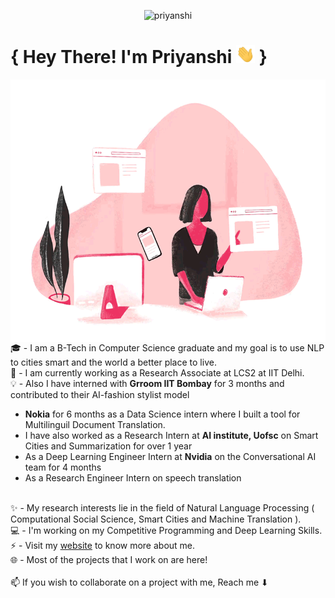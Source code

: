 <p align="center">  <img src="https://komarev.com/ghpvc/?username=your-github-priyanshiguptaaa&label=PROFILE+VIEWS" alt="priyanshi" />    
<br>
<!-- <p align="center">
<br/>
<a href="https://twitter.com/millennialxtech">
  <img alt="priyanshiguptaaa | Twitter" width="35px" src="https://image.flaticon.com/icons/svg/2111/2111703.svg" />
</a>
<a href="https://www.linkedin.com/in/priyanshi-gupta-9237b9188/">
  <img alt="priyanshiguptaaa's LinkdeIN" width="35px" src="https://image.flaticon.com/icons/svg/2111/2111465.svg" />
</a>

<a href="https://www.instagram.com/millennialintech/">
  <img alt="priyanshiguptaaa's Instagram" width="35px" src="https://image.flaticon.com/icons/svg/2111/2111421.svg" />
</a>
</p> -->

<h1> { Hey There! I'm Priyanshi  <img src="https://raw.githubusercontent.com/ABSphreak/ABSphreak/master/gifs/Hi.gif" width="30px"> }</h2>



<img  align='right' src="https://github.com/Priyanshiguptaaa/Priyanshiguptaaa/blob/main/computer.gif" width="530" height="420">
<br>

🎓 - I am a B-Tech in Computer Science graduate and my goal is to use NLP to cities smart and the world a better place to live.
<br>
🌻 - I am currently working as a Research Associate at LCS2 at IIT Delhi.
<br>
💡 - Also I have interned with <b>Grroom IIT Bombay</b> for 3 months and contributed to their AI-fashion stylist model
   - <b>Nokia</b> for 6 months as a Data Science intern where I built a tool for Multilinguil Document Translation. 
   - I have also worked as a Research Intern at <b>AI institute, Uofsc</b> on Smart Cities and Summarization for over 1 year
   - As a Deep Learning Engineer Intern at <b>Nvidia</b> on the Conversational AI team for 4 months
   - As a Research Engineer Intern on speech translation
<br>
✨ - My research interests lie in the field of Natural Language Processing ( Computational Social Science, Smart Cities and Machine Translation ).
<br>
💻 - I'm working on my Competitive Programming and Deep Learning Skills.
<br>
⚡ - Visit my <a href="https://priyanshigupta.netlify.app/">website</a> to know more about me. 
<br>
🌐 - Most of the projects that I work on are here!
<br>
<br>
📫 If you wish to collaborate on a project with me, Reach me  ⬇
<br>
<!-- <br>
[![Instagram](https://img.shields.io/badge/-Instagram-12100E?style=for-the-badge&logo=instagram&logoColor=white&&link=https://www.instagram.com/millennialwithavision/)](https://www.instagram.com/millennialintech/) 
[![Linkedin](https://img.shields.io/badge/LinkedIn-0077B5?style=for-the-badge&logo=linkedin&logoColor=white&&link=https://www.linkedin.com/in/priyanshi-gupta-9237b9188/)](https://www.linkedin.com/in/priyanshi-gupta-9237b9188/) [![Gmail](https://img.shields.io/badge/Gmail-D14837?style=for-the-badge&logo=gmail&logoColor=white&link=mailto:guppriyanshi@gmail.com)](mailto:guppriyanshi@gmail.com)
<br>  -->

<!--<h2 align="center">My Research Interests</h3>

<!--<p align="center">
 ✨ Machine Translation ✨  
- ✨ Computational Social Science ✨ 
- ✨ Smart Cities ✨</p>-->
 
<!-- 
[![Top Langs](https://github-readme-stats.vercel.app/api/top-langs/?username=priyanshiguptaaa&layout=compact&langs_count=10)](https://github.com/priyanshiguptaa/github-readme-stats) ![Priyanshi's Github Stats](https://github-readme-stats.vercel.app/api?username=priyanshiguptaaa&theme=buefy&show_icons=true) 
 -->




